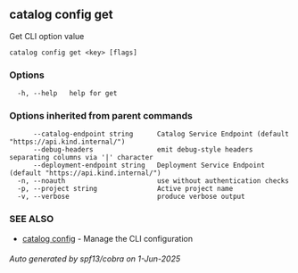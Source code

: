 ## catalog config get

Get CLI option value

```
catalog config get <key> [flags]
```

### Options

```
  -h, --help   help for get
```

### Options inherited from parent commands

```
      --catalog-endpoint string      Catalog Service Endpoint (default "https://api.kind.internal/")
      --debug-headers                emit debug-style headers separating columns via '|' character
      --deployment-endpoint string   Deployment Service Endpoint (default "https://api.kind.internal/")
  -n, --noauth                       use without authentication checks
  -p, --project string               Active project name
  -v, --verbose                      produce verbose output
```

### SEE ALSO

* [catalog config](catalog_config.md)	 - Manage the CLI configuration

###### Auto generated by spf13/cobra on 1-Jun-2025
